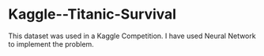# Kaggle--Titanic-Survival

This dataset was used in a Kaggle Competition. I have used Neural Network to implement the problem.

